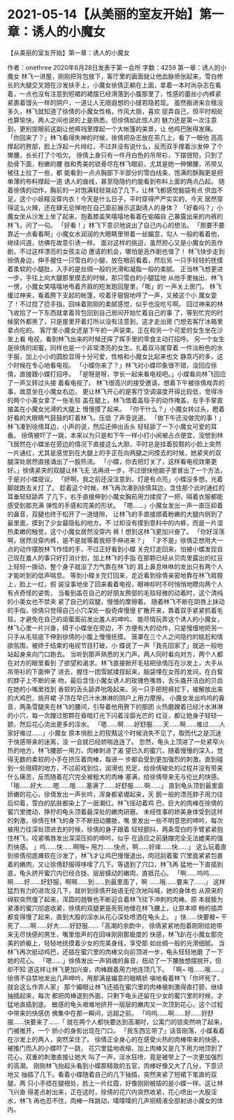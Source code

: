 # 2021-05-14【从美丽的室友开始】第一章：诱人的小魔女



【从美丽的室友开始】第一章：诱人的小魔女



作者：onethree 2020年6月28日发表于第一会所 字数：4259
第一章：诱人的小魔女
林飞一进屋，刚刚把背包放下，客厅里的画面就让他血脉偾张起来，雪白修 长的大腿交叉翘在沙发扶手上，小魔女徐倩正躺在上面，拿着一本时尚杂志在看 着，一点也没有注意到短裙的裙摆已经滑落到小腹那里了，性感的蕾丝小内裤紧 紧裹着馒头一样的阴户，一道让人无限遐想的小缝若隐若现。
虽然搬进来合租没多久，林飞就知道了徐倩的小魔女性格，作风大胆，喜欢 捉弄自己，但平时相处也算愉快，两人之间也说的上是熟悉。但徐倩如此惊人的 魅力还是第一次注意到，更别提眼前这副让他裤裆里撑起一个大帐篷的美景，让 他鸡巴胀得发痛。
「你回来了？」林飞看得失神的时候，徐倩把杂志放在茶几上，看了一眼他 高高撑起的胯部，脸上浮起一片绯红，不过并没有说什么，反而双手撑着沙发伸 了个懒腰，长长打了个哈欠。
徐倩上身只有一件月白色的吊带衫，下摆很短，只到了肋骨下面，粉嫩的腰 肢和秀美的锁骨尽在林飞眼前，尤其是她一伸懒腰，吊带又被往上拉了一些，都 能看到一点点胸部下半部分的雪白线条，饱满的酥胸更是把单薄的布料撑起一道 诱人的曲线，甚至隐隐约约能看到布料上面的两点凸起。
随着徐倩的动作，胸前的一对饱满轻轻晃动了几下，让林飞都感觉脑袋有点 供血不足。这个小妖精没穿内衣！今天是什么日子，平时穿得严严实实的，今天 居然穿得这么火辣，还在肆无忌惮地在自己面前展示这副诱人的身体？
「好看吗？」小魔女坐从沙发上坐了起来，抱着膝盖笑嘻嘻地看着在偷瞄自 己暴露出来的内裤的林飞，问了一句。
「好看！」林飞下意识地说出了自己内心的想法。
「那要不要靠近一点看看啊」小魔女水润润的大眼睛里带着一丝媚意，勾人 一般的看着他，继续问道，彷佛在故意引诱一样。
面对这样的挑逗，虽然担心又是小魔女的恶作剧，不过这样漂亮的女孩主动 邀请的机会，哪怕是恶作剧也值了！
林飞快步走到徐倩身边，伸手握住一只雪白的小腿，放在眼前看着，然后另 一只手轻轻的抚摸着柔软的小腿肚，入手的是丝绸一般的光滑和凝脂一般的柔腻。
正当林飞想更进一步，手往上向大腿那里摸去的时候，那只雪白的小腿猛地 从他手里抽出，林飞一愣，小魔女笑嘻嘻地甩着齐肩的短发跑回屋里，「嘭」的 一声关上房门。
林飞缓过神来，看着胯下支起的帐篷，咬着牙狠狠地哼了一声，又被这个小 魔女耍了！不过捻了捻手指，回味着刚刚的柔腻感觉，似乎也没吃亏啊。
回过神来的林飞收拾了一下东西就拿着背包回到自己房间开始忙着自己的事 了，等到忙完的时候窗外都黑了，只是屋里开着灯所以没有注意到，这才走出房 门想去客厅冰箱里拿点吃的。
客厅里小魔女还是下午的一声装束，正在和另一个可爱的女生坐在沙发上看 电视，看到林飞出来的时候还挥了挥手里的零食主动打招呼。
另一个女生是徐倩的闺蜜，同样也是一个非常漂亮的女生。扎着双马尾穿着 一件淡粉色的水手服，加上小小的圆脸显得十分可爱，性格和小魔女比起来也文 静乖巧的多，这个时候在专心地看电视。
「小蝶你来了？」林飞对小蝶印象很不错，没回应徐倩，直接跟小蝶打招呼。
「是呀是呀，学长一起来看电视吧。」小蝶看向林飞回应了一声又转过头接 着看电视了。
林飞很高兴的接受邀请，想着下午被徐倩戏弄的事，故意坐在小魔女右边， 更让林飞开心的是客厅空调温度开得比较低，觉得冷的两个小美女拿了一张毛毯 盖在腿上，林飞借着盖毯子的动作掩盖，左手手掌直接盖在小魔女光滑的大腿上 慢慢摸了起来。
「你干什么？」小魔女转过头，瞪着好看的大眼睛气鼓鼓的盯着林飞，压低 了声音说道。
「做下午还没做完的事！」林飞凑到徐倩耳边，小声的说，然后还伸出舌头 轻轻舔了一下小魔女可爱的耳垂。
徐倩被吓了一跳，本来以为只是和下午一样小打小闹被占点便宜，没想到林 飞居然在小蝶坐在旁边的情况下直接这么大胆，平时总是挂着狡黠的小脸上突然 一片通红，尤其是感觉到在大腿上的手正在向两腿之间摸去的时候，她紧夹的双 腿深处居然直接涌出了一股热流。
「小蝶，你去把灯关了，这样看电视效果更好。」徐倩紧夹的双腿让林飞无 法再进一步，不过很快他脑子里冒出了一个方法，于是对小蝶提议。
「好啊，我之前还没注意到，灯是有点亮」小蝶没多想，光着脚就跑去关灯 了。
趁着这个时候，林飞再次凑到徐倩耳边，含住那个此时通红的耳垂轻轻舔弄 了几下，右手直接伸到小魔女胸前用力揉捏了一把，隔着衣服都能感受到那充满 弹性的手感和完美的形状。
「嗯……」小魔女发出一声一直压抑着的鼻音，双腿也终于松开了一道缝隙， 让林飞的手直接顺着粉嫩的大腿内侧到了最里面，摸到了少女最隐私的地方。不 过却没有摸到意料中的内裤，而是一片湿热柔嫩的触觉，这个小魔女居然没穿内 裤！想到这林飞更加兴奋了。
「你好淫荡啊，居然没穿内裤，是不是就等着我把手伸进来？」
「才不是」徐倩正想用大一点的动作摆脱林飞作怪的手，不过正好看到小蝶 关完灯走回来，怕被小蝶发现自己现在羞人的事只好打消计划，加上林飞的手指 在那颗已经从贝肉里露出的红豆上轻轻一拨动，整个身子就没了力气靠在林飞的 肩上鼻息咻咻的发出只有两个人才能听到的低声喘息。
等到小蝶关完灯回来，走近看到徐倩亲密地靠在林飞肩膀上，脸上一红，假 装没事地坐了回来看着电视，眼神却时不时悄悄地瞟向两个人有点奇怪的姿势， 当看到盖在自己的好朋友胯部的毛毯轻微的动着时，这个清纯的小美女也不禁夹 紧了自己的双腿，慢慢的摩擦着。
随着林飞不断在阴唇上抹动的手指，徐倩只觉得自己小穴深处一股奇痒慢慢 扩散开来，靠着双手紧紧抓着毛毯，才避免在自己的闺蜜面前发出羞人的呻吟。
能尽情玩弄这个诱人的小魔女，林飞心里一片兴奋，碍于小蝶坐在旁边，不 方便有大的动作，只是慢慢地把另一只手从毛毯底下伸到徐倩的小腹上慢慢抚摸。
笼罩在三个人之间隐约的尴尬和情欲氛围，被终于结束的电视节目打破，小 蝶说了一声「我先回家了」就逃一般地站起身来向门口跑去。
当听到那声熟悉的关门声，两人同时看向对方，两个人都在对方的眼里看到 了欲望和渴求。林飞直接掀开毛毯把徐倩压在沙发上，大手从吊带衫的下面伸了 进去，握住一团雪腻揉捏起来，脑袋埋在女孩的发间，在白皙的脖子上不断的亲 吻，最后含住小魔女诱人的玫瑰色嘴唇，舌头撬开洁白的贝齿在她的小嘴里找到 香软的舌头舔弄吮吸起来。另一只手把短裤拉下，被解放出来的大鸡巴，挑开裙 子顶在早已汁水淋淋的阴户上用力摩擦。
小魔女发出呜呜的鼻音，两条雪腿夹在林飞的腰间，引导着他用胯下的那团 火热磨蹭着已经汁水淋淋的小穴，每一次蹭过那颗在昏暗灯光下闪着淫靡光芒的 红豆，都让她身子轻轻一颤，然后花心流出更多的淫水。
「嗯……啊……好舒服……天……啊……难过……人家好难过……」小魔女 原本俏脸上的狡黠这个时候消失不见了，取而代之是沉迷于快感带来的迷离，没 一会就已经娇喘连连了。
忽然，龟头上顶进了一处紧窄火热的地方，林飞腰部一用力，肉棒刺进了渴 望已久的蜜穴，随着慢慢的深入，觉得无数的柔软的小手在挤压着肉棒，每进一 步都会受到更加强烈的刺激。直到碰到一处阻碍的地方，不过前戏到位，润滑也 充足，给徐倩破处的过程并没有带来什么痛苦，反而随着花穴完全被粗大的肉棒 塞满，给徐倩带来无与伦比的快感。
「哦……好大……嗯……哦……塞满了……好舒服……啊……」
直到龟头顶到最里面娇嫩的花心，徐倩发出一声长吟，浑身都紧绷起来，天 鹅一般的漂亮脖子用力往后仰着，雪白的肌肤都染上了一层潮红。林飞摇动着鸡 巴，巨大的肉棒在徐倩的蜜穴里搅动，狰狞的龟头顶着最深处的嫩肉研磨。
未经性事的娇美身体受到这样的刺激，徐倩在林飞的身下不断扭动腰肢，嘴 里发出一些不明意思的呻吟，每次被用力往深处顶进去的时候，徐倩的身子跟着 轻轻颤抖，两条雪白的手臂紧紧抱住林飞，咬紧嘴唇发出深深压抑的呻吟，似乎 在适应之前磨蹭完全无法媲美的强烈快感。
」呜……快……啊哦~ 用力……快点，啊……好痒……快……」
这么玩着直到徐倩彻底瘫软在沙发了，林飞才让鸡巴慢慢退出，肉冠刮着蜜 穴里面紧紧包裹着的嫩肉，又让徐倩舒服得哆嗦了几下。等退到了穴口，林飞再 猛地一下直插到底，龟头挤开蜜穴内已经合拢、层层蠕动的嫩肉，直抵花心。
「啊……呜呜……啊……好……好舒服，啊啊……到……到最里面了，啊 ……哦……要来了……」
这样猛烈有力的进攻没几下，就听到徐倩开始语无伦次地叫喊，她的身体也 从原来的绵软突然僵了起来，浑圆的翘臀也不断迎合着林飞往下冲刺的肉棒。原 本就极为紧凑的蜜穴彻底收紧，徐倩的双腿更是死死地缠在林飞腰上，让原本顺 畅的插弄都变得慢了起来，直到大股的淫水从花心深处喷洒在龟头上。
」快……快要被~ 干死了……啊……好大……好舒服……「高潮的余韵中， 徐倩紧紧地抱着刚刚给她带来无尽快感的男生，嘴里低声的在回味刚刚那极度的 快感，林飞趴在小魔女那完美的娇躯上，轻轻地抚摸着少女的完美身线，享受那 如丝绸一般的光滑细腻。
当林飞再次挺动鸡巴，还插在蜜穴里的肉棒又向前顶进一步，龟头轻轻地磨 了一下她的花心。
「嗯……」徐倩发出一声销魂的鼻音，扭动了一下腰肢想摆脱开，但却不知 道这样让林飞更加兴奋，肉棒跟着用力地连顶几下。
「啊~ 哦……哦……」徐倩不自禁地发出几声呻吟，用那满是媚意的眼睛娇 嗔地看着林飞「你坏死了，就会这么作弄人家」
那个媚眼让林飞还插在蜜穴里的肉棒被刺激得直打颤，继续抽插起来，每次 都把肉棒退到外面，只剩下龟头还留在少女的蜜穴里的时候，才猛地直插到底。 敏感的龟头艰难地挤开一层层的嫩肉又一次顶到花心，这个过程中带来的快感仿 佛集中在那一瞬间，远超之前。
「呜呜……啊……好……好舒服……快要来了……「
就在两个人都快要达到高潮时，公寓门的锁突然响了起来，门被推开，一个 娇小的身影出现在门口。
「我东西忘带了」话音刚落，小蝶看着在沙发上的两人，突然呆住了。
徐倩正全身心的在感受火热的肉棒带来的快感，被推门而入的小蝶吓了一跳， 花穴里猛地收缩，加上肉棒又是几下用力地顶到了花心，双重的刺激直接让她大 叫了一声，淫水狂喷，竟是被带上了一次更加强烈的高潮。
刚刚林飞抬起头看到小蝶那精致的五官，肉棒好像又大了几分，下意识地又 抽插了几下。看着小蝶随着自己的几下抽插，突然夹紧了短裙下笔直的双腿，两 只小手捂在腿根处，脸上一片红霞，好像刚刚被插的是小蝶一样。这让林飞兴奋 得差点射出来，正在这时，徐倩的花穴内突然收紧，花心喷出一大股淫水，林飞 再也忍不住，肉棒一阵跳动，噗噗噗的几声把精液全部射进小魔女的体内。



